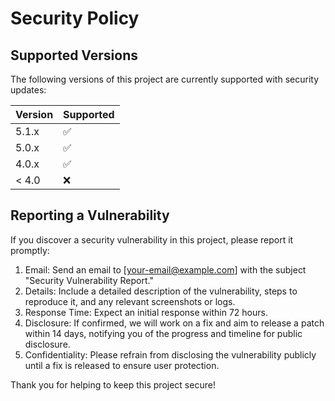 # Security Policy

## Supported Versions

The following versions of this project are currently supported with security updates:

| Version | Supported          |
| ------- | ------------------ |
| 5.1.x   | :white_check_mark: |
| 5.0.x   | :white_check_mark: |
| 4.0.x   | :white_check_mark: |
| < 4.0   | :x:                |

## Reporting a Vulnerability

If you discover a security vulnerability in this project, please report it promptly:

1. Email: Send an email to [your-email@example.com] with the subject "Security Vulnerability Report."
2. Details: Include a detailed description of the vulnerability, steps to reproduce it, and any relevant screenshots or logs.
3. Response Time: Expect an initial response within 72 hours.
4. Disclosure: If confirmed, we will work on a fix and aim to release a patch within 14 days, notifying you of the progress and timeline for public disclosure.
5. Confidentiality: Please refrain from disclosing the vulnerability publicly until a fix is released to ensure user protection.

Thank you for helping to keep this project secure!
